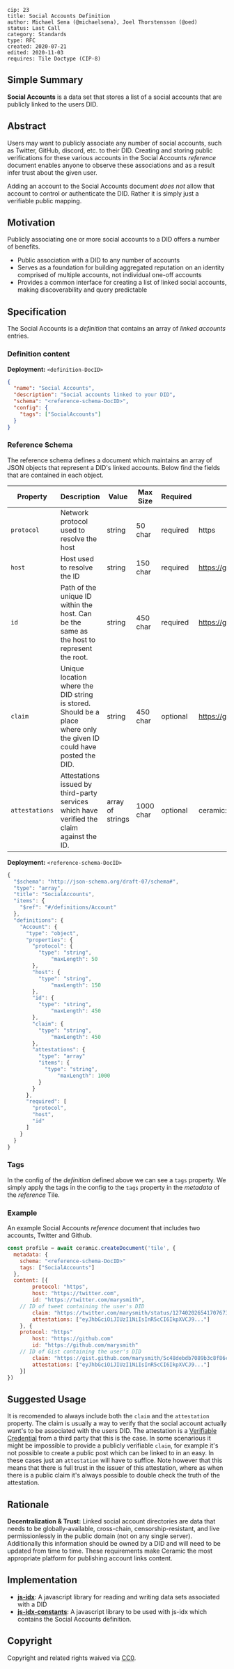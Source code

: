 ```
cip: 23
title: Social Accounts Definition
author: Michael Sena (@michaelsena), Joel Thorstensson (@oed)
status: Last Call
category: Standards
type: RFC
created: 2020-07-21
edited: 2020-11-03
requires: Tile Doctype (CIP-8)
```

## Simple Summary

**Social Accounts** is a data set that stores a list of a social accounts that are publicly linked to the users DID.


## Abstract

Users may want to publicly associate any number of social accounts, such as Twitter, GitHub, discord, etc. to their DID. Creating and storing public verifications for these various accounts in the Social Accounts *reference* document enables anyone to observe these associations and as a result infer trust about the given user. 

Adding an account to the Social Accounts document *does not* allow that account to control or authenticate the DID. Rather it is simply just a verifiable public mapping.


## Motivation

Publicly associating one or more social accounts to a DID offers a number of benefits.

- Public association with a DID to any number of accounts
- Serves as a foundation for building aggregated reputation on an identity comprised of multiple accounts, not individual one-off accounts
- Provides a common interface for creating a list of linked social accounts, making discoverability and query predictable


## Specification

The Social Accounts is a *definition* that contains an array of *linked accounts* entries.

### Definition content

**Deployment:** `<definition-DocID>`

```json
{
  "name": "Social Accounts",
  "description": "Social accounts linked to your DID",
  "schema": "<reference-schema-DocID>",
  "config": {
    "tags": ["SocialAccounts"]
  }
}
```

### Reference Schema

The reference schema defines a document which maintains an array of JSON objects that represent a DID's linked accounts. Below find the fields that are contained in each object.

| Property       | Description                                                  | Value            | Max Size  | Required | Example                                      |
| -------------- | ------------------------------------------------------------ | ---------------- | --------- | -------- | -------------------------------------------- |
| `protocol`     | Network protocol used to resolve the host                    | string           | 50 char   | required | https                                        |
| `host`         | Host used to resolve the ID                                  | string           | 150 char  | required | https://github.com                           |
| `id`           | Path of the unique ID within the host. Can be the same as the host to represent the root. | string           | 450 char  | required | https://github.com/marysmith                 |
| `claim`        | Unique location where the DID string is stored. Should be a place where only the given ID could have posted the DID. | string           | 450 char  | optional | https://gist.github.com/marysmith/5c48debdb7 |
| `attestations` | Attestations issued by third-party services which have verified the claim against the ID. | array of strings | 1000 char | optional | ceramic://bafy...123                         |

**Deployment:** `<reference-schema-DocID>`

```jsx
{
  "$schema": "http://json-schema.org/draft-07/schema#",
  "type": "array",
  "title": "SocialAccounts",
  "items": {
    "$ref": "#/definitions/Account"
  },
  "definitions": {
    "Account": {
      "type": "object",
      "properties": {
        "protocol": {
          "type": "string",
		      "maxLength": 50
        },
        "host": {
          "type": "string",
		      "maxLength": 150
        },
        "id": {
          "type": "string",
		      "maxLength": 450
        },
        "claim": {
          "type": "string",
		      "maxLength": 450
        },
        "attestations": {
          "type": "array"
          "items": {
            "type": "string",
		      	"maxLength": 1000
          }
        }
      },
      "required": [
        "protocol",
        "host",
        "id"
      ]
    }
  }
}
```

### Tags

In the config of the *definition* defined above we can see a `tags` property. We simply apply the tags in the config to the `tags` property in the *metadata* of the *reference* Tile.

### Example

An example Social Accounts *reference* document that includes two accounts, Twitter and Github.

```js
const profile = await ceramic.createDocument('tile', {
  metadata: {
    schema: "<reference-schema-DocID>"
    tags: ["SocialAccounts"]
  },
  content: [{
		protocol: "https",
		host: "https://twitter.com",
		id: "https://twitter.com/marysmith",
    // ID of tweet containing the user's DID
		claim: "https://twitter.com/marysmith/status/1274020265417076736",
		attestations: ["eyJhbGciOiJIUzI1NiIsInR5cCI6IkpXVCJ9..."]
	}, {
  	protocol: "https"
		host: "https://github.com"
		id: "https://github.com/marysmith"
    // ID of Gist containing the user's DID
		claim: "https://gist.github.com/marysmith/5c48debdb7089b3c8f86cca31739572c"
		attestations: ["eyJhbGciOiJIUzI1NiIsInR5cCI6IkpXVCJ9..."]
	}]
})
```


## Suggested Usage

It is recomended to always include both the `claim` and the `attestation` property. The claim is usually a way to verify that the social account actually want's to be associated with the users DID. The attestation is a [Verifiable Credential](https://github.com/decentralized-identity/did-jwt-vc) from a third party that this is the case. In some scenarious it might be impossible to provide a publicly verifiable `claim`, for example it's not possible to create a public post which can be linked to in an easy. In these cases just an `attestation` will have to suffice. Note however that this means that there is full trust in the issuer of this attestation, where as when there is a public claim it's always possible to double check the truth of the attestation.


## Rationale

**Decentralization & Trust:** Linked social account directories are data that needs to be globally-available, cross-chain, censorship-resistant, and live permissionlessly in the public domain (not on any single server). Additionally this information should be owned by a DID and will need to be updated from time to time. These requirements make Ceramic the most appropriate platform for publishing account links content.


## Implementation

- [**js-idx**](https://idx.xyz/): A javascript library for reading and writing data sets associated with a DID
- [**js-idx-constants**](https://github.com/ceramicstudio/js-idx-constants): A javascript library to be used with js-idx which contains the Social Accounts definition.


## Copyright

Copyright and related rights waived via [CC0](https://creativecommons.org/publicdomain/zero/1.0/).
